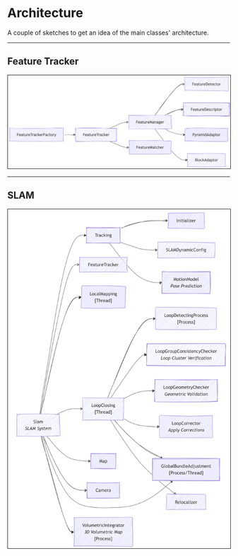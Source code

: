 # Architecture

A couple of sketches to get an idea of the main classes' architecture. 

---
## Feature Tracker

<p align="center">
<img src="./images/feature_tracker.png" alt="Tracker" border="1" /> 
</p>

---
## SLAM 

<p align="center">
<img src="./images/slam-architecture.png" alt="SLAM" border="1" /> 
</p>